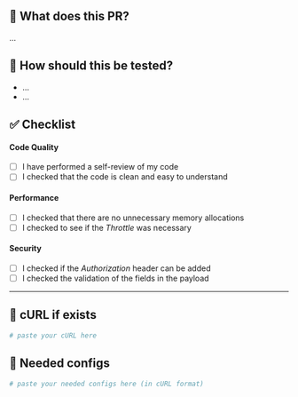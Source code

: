 ## 📝 What does this PR?
...

## 🧪 How should this be tested?
- ...
- ...

## ✅ Checklist

#### Code Quality
- [ ] I have performed a self-review of my code
- [ ] I checked that the code is clean and easy to understand

#### Performance
- [ ] I checked that there are no unnecessary memory allocations
- [ ] I checked to see if the *Throttle* was necessary

#### Security
- [ ] I checked if the *Authorization* header can be added
- [ ] I checked the validation of the fields in the payload

---

## 📄 cURL if exists
```bash
# paste your cURL here
```

## 🔑 Needed configs
```bash
# paste your needed configs here (in cURL format)
```
